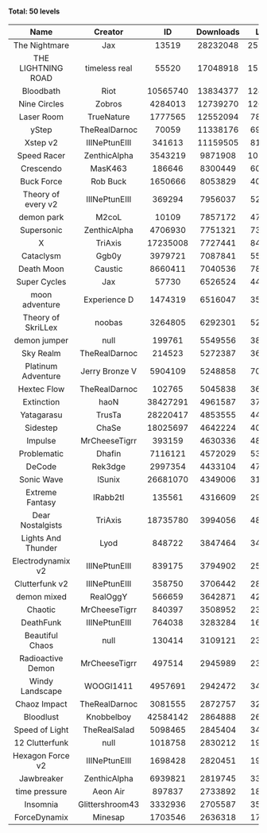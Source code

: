 #### Total: 50 levels

| Name | Creator | ID | Downloads | Likes |
|:---:|:---:|:---:|:---:|:---:|
| The Nightmare | Jax | 13519 | 28232048 | 2576555
| THE LIGHTNING ROAD | timeless real | 55520 | 17048918 | 1527775
| Bloodbath | Riot | 10565740 | 13834377 | 1244622
| Nine Circles | Zobros | 4284013 | 12739270 | 1268652
| Laser Room | TrueNature | 1777565 | 12552094 | 784007
| yStep | TheRealDarnoc | 70059 | 11338176 | 697262
| Xstep v2 | IIINePtunEIII | 341613 | 11159505 | 815173
| Speed Racer | ZenthicAlpha | 3543219 | 9871908 | 1053423
| Crescendo | MasK463 | 186646 | 8300449 | 602782
| Buck Force | Rob Buck | 1650666 | 8053829 | 408578
| Theory of every v2 | IIINePtunEIII | 369294 | 7956037 | 521201
| demon park | M2coL | 10109 | 7857172 | 473837
| Supersonic | ZenthicAlpha | 4706930 | 7751321 | 731554
| X | TriAxis | 17235008 | 7727441 | 842955
| Cataclysm | Ggb0y | 3979721 | 7087841 | 559726
| Death Moon  | Caustic | 8660411 | 7040536 | 786548
| Super Cycles | Jax | 57730 | 6526524 | 443617
| moon adventure | Experience D | 1474319 | 6516047 | 350750
| Theory of SkriLLex | noobas | 3264805 | 6292301 | 522513
| demon jumper | null | 199761 | 5549556 | 387604
| Sky Realm | TheRealDarnoc | 214523 | 5272387 | 361770
| Platinum Adventure | Jerry Bronze V | 5904109 | 5248858 | 704842
| Hextec Flow | TheRealDarnoc | 102765 | 5045838 | 360160
| Extinction | haoN | 38427291 | 4961587 | 370464
| Yatagarasu  | TrusTa | 28220417 | 4853555 | 445854
| Sidestep | ChaSe | 18025697 | 4642224 | 403883
| Impulse | MrCheeseTigrr | 393159 | 4630336 | 482356
| Problematic | Dhafin | 7116121 | 4572029 | 530257
| DeCode | Rek3dge | 2997354 | 4433104 | 477203
| Sonic Wave | lSunix | 26681070 | 4349006 | 310135
| Extreme Fantasy | IRabb2tI | 135561 | 4316609 | 299327
| Dear Nostalgists | TriAxis | 18735780 | 3994056 | 488816
| Lights And Thunder | Lyod | 848722 | 3847464 | 342980
| Electrodynamix v2 | IIINePtunEIII | 839175 | 3794902 | 259269
| Clutterfunk v2 | IIINePtunEIII | 358750 | 3706442 | 282044
| demon mixed | RealOggY | 566659 | 3642871 | 420467
| Chaotic | MrCheeseTigrr | 840397 | 3508952 | 230135
| DeathFunk | IIINePtunEIII | 764038 | 3283284 | 169411
| Beautiful Chaos | null | 130414 | 3109121 | 233229
| Radioactive Demon | MrCheeseTigrr | 497514 | 2945989 | 236882
| Windy Landscape | WOOGI1411 | 4957691 | 2942472 | 348092
| Chaoz Impact | TheRealDarnoc | 3081555 | 2872757 | 320422
| Bloodlust | Knobbelboy | 42584142 | 2864888 | 268432
| Speed of Light | TheRealSalad | 5098465 | 2845404 | 348342
| 12 Clutterfunk | null | 1018758 | 2830212 | 192918
| Hexagon Force v2 | IIINePtunEIII | 1698428 | 2820451 | 192123
| Jawbreaker | ZenthicAlpha | 6939821 | 2819745 | 336799
| time pressure | Aeon Air | 897837 | 2733892 | 185405
| Insomnia | Glittershroom43 | 3332936 | 2705587 | 356625
| ForceDynamix | Minesap | 1703546 | 2636318 | 179796
